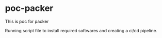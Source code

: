 # poc-packer
This is poc for packer

Running script file  to install required softwares and creating a ci/cd pipeline.